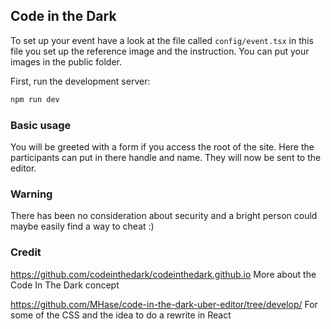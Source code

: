 ## Code in the Dark 

To set up your event have a look at the file called  `config/event.tsx` in this file you set up the reference image and the instruction. You can put your images in the public folder.

First, run the development server:

```bash
npm run dev
```
### Basic usage

You will be greeted with a form if you access the root of the site. Here the participants can put in there handle and name. They will now be sent to the editor.

### Warning

There has been no consideration about security and a bright person could maybe easily find a way to cheat :)

### Credit

https://github.com/codeinthedark/codeinthedark.github.io More about the Code In The Dark concept

https://github.com/MHase/code-in-the-dark-uber-editor/tree/develop/ For some of the CSS and the idea to do a rewrite in React

